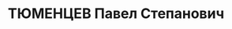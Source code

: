 ---
title: ТЮМЕНЦЕВ Павел Степанович
description: "Род. в 1897, Восточно-Сибирская обл., прииск Олёкма, русский, обр.:\
  \ низшее, член ВКП(б). Проживал: г. Иркутск. Начальник отдела кап. строительства\
  \ Иркутского завода № 104 \n  Арестован 26.06.1937. Обв. по ст. 58-1а, 8, 9, 11.\
  \ Приговор: ВК ВС СССР, 24.10.1937 – ВМН. Расстрелян 24.10.1937. \n  Реабилитирован\
  \ 26.12.1957"
---